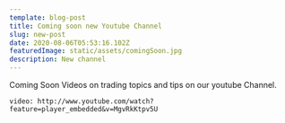 ```yaml
---
template: blog-post
title: Coming soon new Youtube Channel
slug: new-post
date: 2020-08-06T05:53:16.102Z
featuredImage: static/assets/comingSoon.jpg
description: New channel
---
```

Coming Soon Videos on trading topics and tips on our youtube Channel. 

`video: http://www.youtube.com/watch?feature=player_embedded&v=MgvRkKtpv5U`

<!-- `<a href="http://www.youtube.com/watch?feature=player_embedded&v=MgvRkKtpv5U
" target="_blank"><img src="http://img.youtube.com/vi/MgvRkKtpv5U/0.jpg" 
alt="IMAGE ALT TEXT HERE" width="240" height="180" border="0" /></a> -->